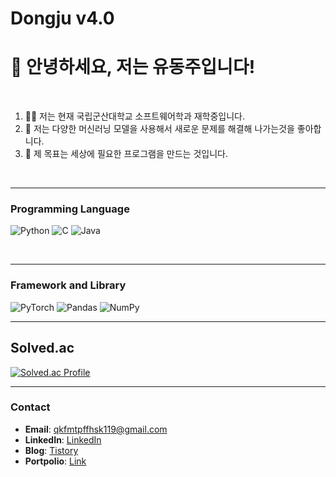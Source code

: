 # Dongju v4.0

# 👋 안녕하세요, 저는 유동주입니다!
<br>

<ol>
  <li>👨‍💻 저는 현재 국립군산대학교 소프트웨어학과 재학중입니다.</li>
  <li>🌱 저는 다양한 머신러닝 모델을 사용해서 새로운 문제를 해결해 나가는것을 좋아합니다.</li>
  <li>🎯 제 목표는 세상에 필요한 프로그램을 만드는 것입니다.</li>
</ol>
<br>

<hr>

### Programming Language
![Python](https://img.shields.io/badge/python-3670A0?style=for-the-badge&logo=python&logoColor=ffdd54)
![C](https://img.shields.io/badge/C-00599C?style=for-the-badge&logo=c&logoColor=white)
![Java](https://img.shields.io/badge/Java-007396?style=for-the-badge&logo=java&logoColor=white)

<br>

<hr>

### Framework and Library
![PyTorch](https://img.shields.io/badge/PyTorch-%23EE4C2C.svg?style=for-the-badge&logo=PyTorch&logoColor=white)
![Pandas](https://img.shields.io/badge/pandas-%23150458.svg?style=for-the-badge&logo=pandas&logoColor=white)
![NumPy](https://img.shields.io/badge/numpy-%23013243.svg?style=for-the-badge&logo=numpy&logoColor=white)

<hr>

## Solved.ac
[![Solved.ac Profile](http://mazassumnida.wtf/api/v2/generate_badge?boj=qkfmtpffhsk119)](https://solved.ac/qkfmtpffhsk119/)

<hr>

### Contact
- **Email**: qkfmtpffhsk119@gmail.com
- **LinkedIn**: [LinkedIn](https://www.linkedin.com/in/dongju-yu-522035155/)
- **Blog**: [Tistory](https://dongjuzzang123.tistory.com/)
- **Portpolio**: [Link](https://coffee-hellebore-686.notion.site/18c983cbb5e4801e9824ded84b8c67da?p=18d983cbb5e480af94f8d85db5472066&pm=s)





